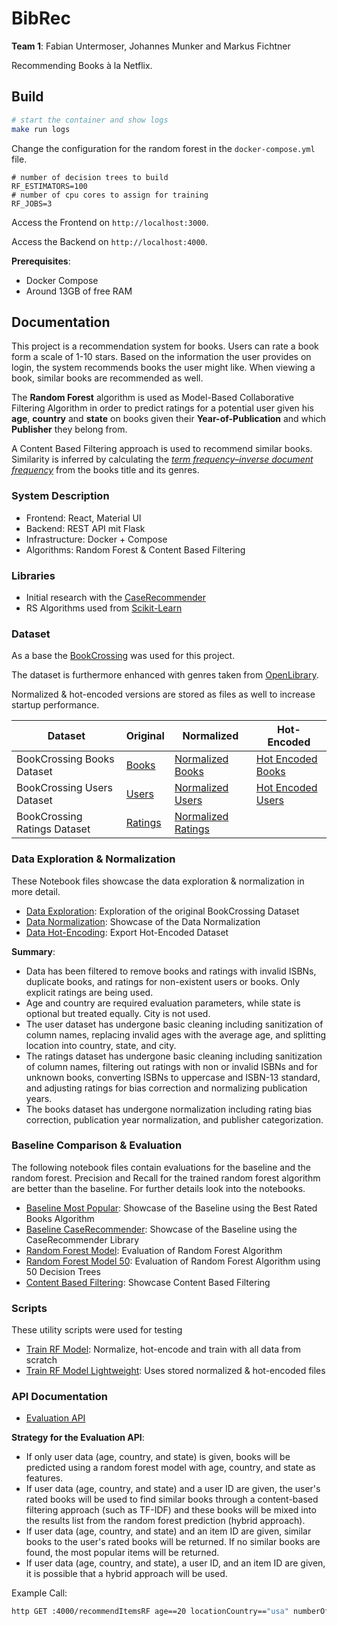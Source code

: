 # BibRec

__Team 1__: Fabian Untermoser, Johannes Munker and Markus Fichtner

Recommending Books à la Netflix.

## Build

```sh
# start the container and show logs
make run logs
```

Change the configuration for the random forest in the `docker-compose.yml` file.

```text
# number of decision trees to build
RF_ESTIMATORS=100
# number of cpu cores to assign for training
RF_JOBS=3
```

Access the Frontend on `http://localhost:3000`.

Access the Backend on `http://localhost:4000`.

__Prerequisites__:

- Docker Compose
- Around 13GB of free RAM

## Documentation

This project is a recommendation system for books. Users can rate a book form a scale of 1-10 stars. Based on the
information the user provides on login, the system recommends books the user might like. When viewing a book, similar
books are recommended as well.

The __Random Forest__ algorithm is used as Model-Based Collaborative Filtering Algorithm in order to predict ratings for
a potential user given his __age__, __country__ and __state__
on books given their __Year-of-Publication__ and which __Publisher__ they belong from.

A Content Based Filtering approach is used to recommend similar books. Similarity is inferred by calculating the [_term
frequency–inverse document frequency_](https://en.wikipedia.org/wiki/Tf%E2%80%93idf)
from the books title and its genres.

### System Description

- Frontend: React, Material UI
- Backend: REST API mit Flask
- Infrastructure: Docker + Compose
- Algorithms: Random Forest & Content Based Filtering

### Libraries

- Initial research with the [CaseRecommender](http://caserec.github.io/CaseRecommender/)
- RS Algorithms used from [Scikit-Learn](https://scikit-learn.org/)

### Dataset

As a base the [BookCrossing](http://www2.informatik.uni-freiburg.de/~cziegler/BX/) was used for this project.

The dataset is furthermore enhanced with genres taken from [OpenLibrary](https://openlibrary.org/).

Normalized & hot-encoded versions are stored as files as well to increase startup performance.

| Dataset                      | Original                            | Normalized                                        | Hot-Encoded                                 |
|------------------------------|-------------------------------------|---------------------------------------------------|---------------------------------------------|
| BookCrossing Books Dataset   | [Books](data/BX-Books.csv)          | [Normalized Books](data/normalized_books.csv)     | [Hot Encoded Books](data/encoded_books.csv) |
| BookCrossing Users Dataset   | [Users](data/BX-Users.csv)          | [Normalized Users](data/normalized_users.csv)     | [Hot Encoded Users](data/encoded_users.csv) |
| BookCrossing Ratings Dataset | [Ratings](data/BX-Book-Ratings.csv) | [Normalized Ratings](data/normalized_ratings.csv) |                                             |

### Data Exploration & Normalization

These Notebook files showcase the data exploration & normalization in more detail.

- [Data Exploration](data-exploration.ipynb): Exploration of the original BookCrossing Dataset
- [Data Normalization](data-normalization.ipynb): Showcase of the Data Normalization
- [Data Hot-Encoding](data-hot-encoding.ipynb): Export Hot-Encoded Dataset

__Summary__:

- Data has been filtered to remove books and ratings with invalid ISBNs, duplicate books, and ratings for non-existent
  users or books. Only explicit ratings are being used.
- Age and country are required evaluation parameters, while state is optional but treated equally. City is not used.
- The user dataset has undergone basic cleaning including sanitization of column names, replacing invalid ages with the
  average age, and splitting location into country, state, and city.
- The ratings dataset has undergone basic cleaning including sanitization of column names, filtering out ratings with
  non or invalid ISBNs and for unknown books, converting ISBNs to uppercase and ISBN-13 standard, and adjusting ratings
  for bias correction and normalizing publication years.
- The books dataset has undergone normalization including rating bias correction, publication year normalization, and
  publisher categorization.

### Baseline Comparison & Evaluation

The following notebook files contain evaluations for the baseline and the random forest. Precision and Recall for the
trained random forest algorithm are better than the baseline. For further details look into the notebooks.

- [Baseline Most Popular](baseline.ipynb): Showcase of the Baseline using the Best Rated Books Algorithm
- [Baseline CaseRecommender](baseline_case_recommender.ipynb): Showcase of the Baseline using the CaseRecommender
  Library
- [Random Forest Model](notebooks/rf-model-50.ipynb): Evaluation of Random Forest Algorithm
- [Random Forest Model 50](notebooks/rf-model-50.ipynb): Evaluation of Random Forest Algorithm using 50 Decision Trees
- [Content Based Filtering](contentBasedFiltering.ipynb): Showcase Content Based Filtering

### Scripts

These utility scripts were used for testing

- [Train RF Model](bibrec/server/train-rf-model-full.py): Normalize, hot-encode and train with all data from scratch
- [Train RF Model Lightweight](bibrec/server/train-rf-model.py): Uses stored normalized & hot-encoded files

### API Documentation

- [Evaluation API](bibrec/api/openapi.yaml)

__Strategy for the Evaluation API__:

- If only user data (age, country, and state) is given, books will be predicted using a random forest model with age,
  country, and state as features.
- If user data (age, country, and state) and a user ID are given, the user's rated books will be used to find similar
  books through a content-based filtering approach (such as TF-IDF) and these books will be mixed into the results list
  from the random forest prediction (hybrid approach).
- If user data (age, country, and state) and an item ID are given, similar books to the user's rated books will be
  returned. If no similar books are found, the most popular items will be returned.
- If user data (age, country, and state), a user ID, and an item ID are given, it is possible that a hybrid approach
  will be used.

Example Call:

```sh
http GET :4000/recommendItemsRF age==20 locationCountry=="usa" numberOfItems=3
```
